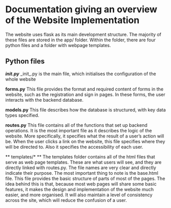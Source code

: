 # Documentation giving an overview of the Website Implementation

The website uses flask as its main development structure. The majority of these files are stored in the app/ folder. Within the folder, there are four python files and a folder with webpage templates.

## Python files
**_init.py_**
\_init\_.py is the main file, which initialises the configuration of the whole website

**forms.py**
This file provides the format and required content of forms in the website, such as the registration and sign in pages. In these forms, the user interacts with the backend database.

**models.py**
This file describes how the database is structured, with key data types specified.

**routes.py** This file contains all of the functions that set up backend operations. It is the most important file as it describes the logic of the website. More specifically, it specifies what the result of a user’s action will be. When the user clicks a link on the website, this file specifies where they will be directed to. Also it specifies the accessibility of each user.

** templates\/\* ** The templates folder contains all of the html files that serve as web page templates. These are what users will see, and they are directly linked with routes.py. The file names are very clear and directly indicate their purpose. The most important thing to note is the base.html file. This file provides the basic structure of parts of most of the pages. The idea behind this is that, because most web pages will share some basic features, it makes the design and implementation of the website much easier, and more organised. It will also maintain a level of consistency across the site, which will reduce the confusion of a user.

